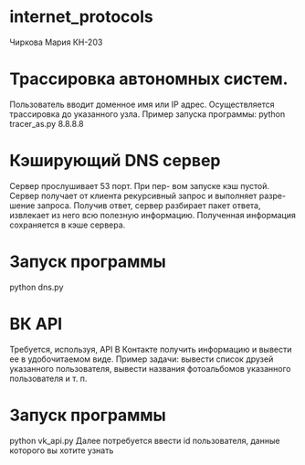 # internet_protocols
Чиркова Мария КН-203
# Трассировка автономных систем. 
Пользователь вводит доменное имя
или IP адрес. Осуществляется трассировка до указанного узла.
Пример запуска программы: python tracer_as.py 8.8.8.8
# Кэширующий DNS сервер
Сервер прослушивает 53 порт. При пер-
вом запуске кэш пустой. Сервер получает от клиента рекурсивный запрос и выполняет разре-
шение запроса. Получив ответ, сервер разбирает пакет ответа, извлекает из него всю полезную информацию. Полученная информация сохраняется в кэше сервера.
# Запуск программы
python dns.py
# ВК API
Требуется, используя, API В Контакте получить информацию и вывести ее в удобочитаемом виде.
Пример задачи: вывести список друзей указанного пользователя,
вывести названия фотоальбомов указанного пользователя и т. п.
# Запуск программы
python vk_api.py
Далее потребуется ввести id пользователя, данные которого вы хотите узнать
